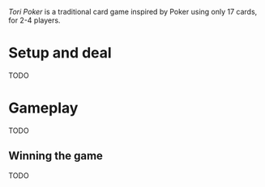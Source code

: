 *Tori Poker* is a traditional card game inspired by Poker using only 17 cards, for 2-4 players.  

Setup and deal
==============

TODO

Gameplay
========

TODO

Winning the game
----------------

TODO
